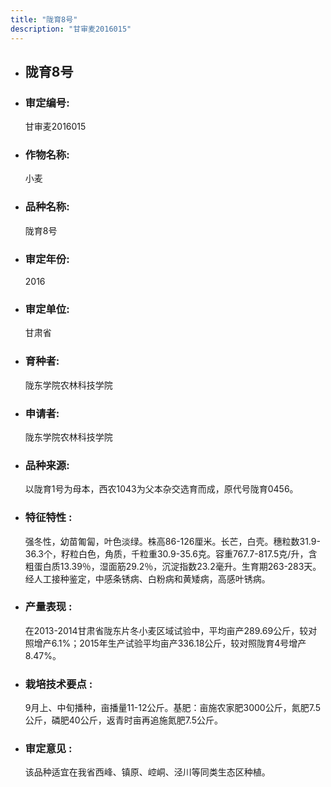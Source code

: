 ```yaml
---
title: "陇育8号"
description: "甘审麦2016015"
---
```

* ## 陇育8号
* ###  审定编号:  
   甘审麦2016015

*  ### 作物名称:  
   小麦

*   ###  品种名称: 
    陇育8号

*   ### 审定年份: 
    2016

*   ### 审定单位:  
    甘肃省

*   ### 育种者:  
    陇东学院农林科技学院

*   ### 申请者:  
    陇东学院农林科技学院

*   ### 品种来源:  
    以陇育1号为母本，西农1043为父本杂交选育而成，原代号陇育0456。

*   ### 特征特性 : 
    强冬性，幼苗匍匐，叶色淡绿。株高86-126厘米。长芒，白壳。穗粒数31.9-36.3个，籽粒白色，角质，千粒重30.9-35.6克。容重767.7-817.5克/升，含粗蛋白质13.39％，湿面筋29.2％，沉淀指数23.2毫升。生育期263-283天。经人工接种鉴定，中感条锈病、白粉病和黄矮病，高感叶锈病。

*   ### 产量表现 : 
    在2013-2014甘肃省陇东片冬小麦区域试验中，平均亩产289.69公斤，较对照增产6.1%；2015年生产试验平均亩产336.18公斤，较对照陇育4号增产8.47%。

*   ### 栽培技术要点 : 
    9月上、中旬播种，亩播量11-12公斤。基肥：亩施农家肥3000公斤，氮肥7.5公斤，磷肥40公斤，返青时亩再追施氮肥7.5公斤。

*   ### 审定意见 : 
    该品种适宜在我省西峰、镇原、崆峒、泾川等同类生态区种植。
